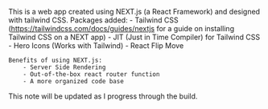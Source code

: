 This is a web app created using NEXT.js (a React Framework) and designed with tailwind CSS.
    Packages added:
        - Tailwind CSS (https://tailwindcss.com/docs/guides/nextjs for a guide on installing Tailwind CSS on a  NEXT app)
        - JIT (Just in Time Compiler) for Tailwind CSS
        - Hero Icons (Works with Tailwind)
        - React Flip Move 

    Benefits of using NEXT.js:
        - Server Side Rendering
        - Out-of-the-box react router function
        - A more organized code base

This note will be updated as I progress through the build.